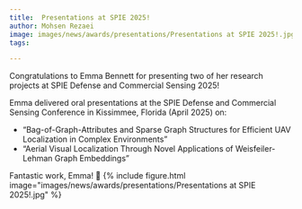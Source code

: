 ```yaml
---
title:  Presentations at SPIE 2025!
author: Mohsen Rezaei
image: images/news/awards/presentations/Presentations at SPIE 2025!.jpg
tags:

---
```

<!-- excerpt start -->
Congratulations to Emma Bennett for presenting two of her research projects at SPIE Defense and Commercial Sensing 2025!
<!-- excerpt end -->
Emma delivered oral presentations at the SPIE Defense and Commercial Sensing Conference in Kissimmee, Florida (April 2025) on:

- “Bag-of-Graph-Attributes and Sparse Graph Structures for Efficient UAV Localization in Complex Environments”
- “Aerial Visual Localization Through Novel Applications of Weisfeiler-Lehman Graph Embeddings”

Fantastic work, Emma! 👏
{%
  include figure.html
  image="images/news/awards/presentations/Presentations at SPIE 2025!.jpg"
%}

